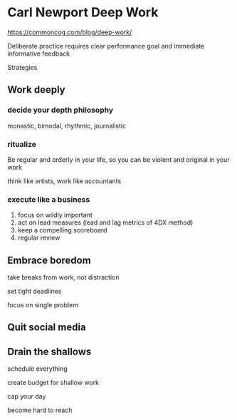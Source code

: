 
# Carl Newport Deep Work

https://commoncog.com/blog/deep-work/

Deliberate practice requires clear performance goal and immediate informative feedback

Strategies

## Work deeply 

### decide your depth philosophy 

monastic, bimodal, rhythmic, journalistic

### ritualize

Be regular and orderly in your life, so you can be violent and original in your work

think like artists, work like accountants

### execute like a business

1. focus on wildly important
2. act on lead measures (lead and lag metrics of 4DX method)
3. keep a compelling scoreboard
4. regular review

## Embrace boredom

take breaks from work, not distraction

set tight deadlines

focus on single problem


## Quit social media

## Drain the shallows

schedule everything

create budget for shallow work

cap your day

become hard to reach


